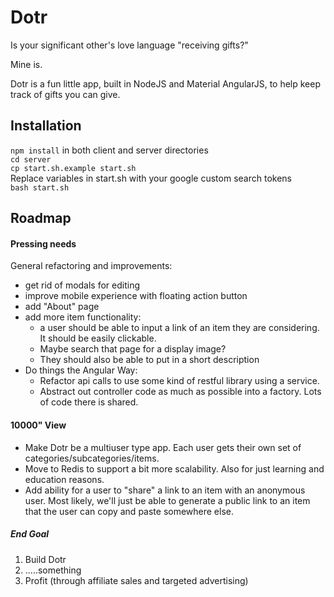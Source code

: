 # Dotr

Is your significant other's love language "receiving gifts?"

Mine is. 

Dotr is a fun little app, built in NodeJS and Material AngularJS, to help keep track of gifts you can give.

## Installation
`npm install` in both client and server directories  
`cd server`  
`cp start.sh.example start.sh`  
Replace variables in start.sh with your google custom search tokens  
`bash start.sh`  

## Roadmap
#### Pressing needs
General refactoring and improvements:
* get rid of modals for editing
* improve mobile experience with floating action button
* add "About" page
* add more item functionality:
  * a user should be able to input a link of an item they are considering. It should be easily clickable.
  * Maybe search that page for a display image?
  * They should also be able to put in a short description
* Do things the Angular Way:
  * Refactor api calls to use some kind of restful library using a service.
  * Abstract out controller code as much as possible into a factory. Lots of code there is shared.

#### 10000" View
* Make Dotr be a multiuser type app. Each user gets their own set of categories/subcategories/items.
* Move to Redis to support a bit more scalability. Also for just learning and education reasons.
* Add ability for a user to "share" a link to an item with an anonymous user. Most likely, we'll just be able to generate a public link to an item that the user can copy and paste somewhere else.

##### End Goal
1. Build Dotr
2. .....something
3. Profit (through affiliate sales and targeted advertising)
